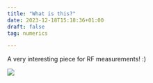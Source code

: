 ```yaml
---
title: "What is this?"
date: 2023-12-18T15:18:36+01:00
draft: false
tag: numerics

---
```


A very interesting piece for RF measurements! :)

![](../../images/lab/DSCF1824.JPG)